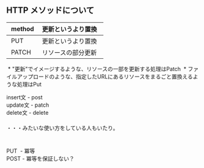 ## HTTP メソッドについて

|  method |  更新というより置換  |
|:--------|:---------------------|
|  PUT    |  更新というより置換  |
|  PATCH  |  リソースの部分更新  |


 * "更新"でイメージするような、リソースの一部を更新する処理はPatch
 * ファイルアップロードのような、指定したURLにあるリソースをまるごと置換えるような処理はPut

insert文 - post  
update文 - patch  
delete文 - delete  
　  
・・・みたいな使い方をしている人もいたり。  
　  
　  
PUT  - 冪等  
POST - 冪等を保証しない？  



